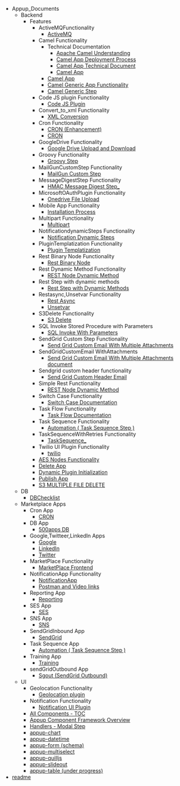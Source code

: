 - Appup_Documents
	- Backend
		- Features
			- ActiveMQFunctionality
				- [ActiveMQ](https://github.com/appup2/appup-docs/tree/master/docs/Appup_Documents/Backend/Features/ActiveMQFunctionality/ActiveMQ.md)
			- Camel Functionality
				- Technical Documentation
					- [Apache Camel Understanding](https://github.com/appup2/appup-docs/tree/master/docs/Appup_Documents/Backend/Features/Camel%20Functionality/Technical%20Documentation/Apache%20Camel%20Understanding.md)
					- [Camel App Deployment Process](https://github.com/appup2/appup-docs/tree/master/docs/Appup_Documents/Backend/Features/Camel%20Functionality/Technical%20Documentation/Camel%20App%20Deployment%20Process.md)
					- [Camel App Technical Document](https://github.com/appup2/appup-docs/tree/master/docs/Appup_Documents/Backend/Features/Camel%20Functionality/Technical%20Documentation/Camel%20App%20Technical%20Document.md)
					- [Camel App](https://github.com/appup2/appup-docs/tree/master/docs/Appup_Documents/Backend/Features/Camel%20Functionality/Technical%20Documentation/Camel%20App.md)
				- [Camel App](https://github.com/appup2/appup-docs/tree/master/docs/Appup_Documents/Backend/Features/Camel%20Functionality/Camel%20App.md)
				- [Camel Generic App Functionality](https://github.com/appup2/appup-docs/tree/master/docs/Appup_Documents/Backend/Features/Camel%20Functionality/Camel%20Generic%20App%20Functionality.md)
				- [Camel Generic Step](https://github.com/appup2/appup-docs/tree/master/docs/Appup_Documents/Backend/Features/Camel%20Functionality/Camel%20Generic%20Step.md)
			- Code JS plugin Functionality
				- [Code JS Plugin](https://github.com/appup2/appup-docs/tree/master/docs/Appup_Documents/Backend/Features/Code%20JS%20plugin%20Functionality/Code%20JS%20Plugin.md)
			- Convert_to_xml Functionality
				- [XML Conversion](https://github.com/appup2/appup-docs/tree/master/docs/Appup_Documents/Backend/Features/Convert_to_xml%20Functionality/XML%20Conversion.md)
			- Cron Functionality
				- [CRON (Enhancement)](https://github.com/appup2/appup-docs/tree/master/docs/Appup_Documents/Backend/Features/Cron%20Functionality/CRON%20%28Enhancement%29.md)
				- [CRON](https://github.com/appup2/appup-docs/tree/master/docs/Appup_Documents/Backend/Features/Cron%20Functionality/CRON.md)
			- GoogleDrive Functionality
				- [Google Drive Upload and Download](https://github.com/appup2/appup-docs/tree/master/docs/Appup_Documents/Backend/Features/GoogleDrive%20Functionality/Google%20Drive%20Upload%20and%20Download.md)
			- Groovy Functionality
				- [Groovy Step](https://github.com/appup2/appup-docs/tree/master/docs/Appup_Documents/Backend/Features/Groovy%20Functionality/Groovy%20Step.md)
			- MailGunCustomStep Functionality
				- [MailGun Custom Step](https://github.com/appup2/appup-docs/tree/master/docs/Appup_Documents/Backend/Features/MailGunCustomStep%20Functionality/MailGun%20Custom%20Step.md)
			- MessageDigestStep Functionality
				- [HMAC Message Digest Step_](https://github.com/appup2/appup-docs/tree/master/docs/Appup_Documents/Backend/Features/MessageDigestStep%20Functionality/HMAC%20Message%20Digest%20Step_.md)
			- MicrosoftOAuthPlugin Functionality
				- [Onedrive File Upload](https://github.com/appup2/appup-docs/tree/master/docs/Appup_Documents/Backend/Features/MicrosoftOAuthPlugin%20Functionality/Onedrive%20File%20Upload.md)
			- Mobile App Functionality
				- [Installation Process](https://github.com/appup2/appup-docs/tree/master/docs/Appup_Documents/Backend/Features/Mobile%20App%20Functionality/Installation%20Process.md)
			- Multipart Functionality
				- [Multipart](https://github.com/appup2/appup-docs/tree/master/docs/Appup_Documents/Backend/Features/Multipart%20Functionality/Multipart.md)
			- NotificationdynamicSteps Functionality
				- [Notification Dynamic Steps](https://github.com/appup2/appup-docs/tree/master/docs/Appup_Documents/Backend/Features/NotificationdynamicSteps%20Functionality/Notification%20Dynamic%20Steps.md)
			- PluginTemplatization Functionality
				- [Plugin Templatization](https://github.com/appup2/appup-docs/tree/master/docs/Appup_Documents/Backend/Features/PluginTemplatization%20Functionality/Plugin%20Templatization.md)
			- Rest Binary Node Functionality
				- [Rest Binary Node](https://github.com/appup2/appup-docs/tree/master/docs/Appup_Documents/Backend/Features/Rest%20Binary%20Node%20Functionality/Rest%20Binary%20Node.md)
			- Rest Dynamic Method Functionality
				- [REST Node Dynamic Method](https://github.com/appup2/appup-docs/tree/master/docs/Appup_Documents/Backend/Features/Rest%20Dynamic%20Method%20Functionality/REST%20Node%20Dynamic%20Method.md)
			- Rest Step with dynamic methods
				- [Rest Step with Dynamic Methods](https://github.com/appup2/appup-docs/tree/master/docs/Appup_Documents/Backend/Features/Rest%20Step%20with%20dynamic%20methods/Rest%20Step%20with%20Dynamic%20Methods.md)
			- Restasync,Unsetvar Functionality
				- [Rest Async](https://github.com/appup2/appup-docs/tree/master/docs/Appup_Documents/Backend/Features/Restasync%2CUnsetvar%20Functionality/Rest%20Async.md)
				- [Unsetvar](https://github.com/appup2/appup-docs/tree/master/docs/Appup_Documents/Backend/Features/Restasync%2CUnsetvar%20Functionality/Unsetvar.md)
			- S3Delete Functionality
				- [S3 Delete](https://github.com/appup2/appup-docs/tree/master/docs/Appup_Documents/Backend/Features/S3Delete%20Functionality/S3%20Delete.md)
			- SQL Invoke Stored Procedure with Parameters
				- [SQL Invoke With Parameters](https://github.com/appup2/appup-docs/tree/master/docs/Appup_Documents/Backend/Features/SQL%20Invoke%20Stored%20Procedure%20with%20Parameters/SQL%20Invoke%20With%20Parameters.md)
			- SendGrid Custom Step Functionality
				- [Send Grid Custom Email With Multiple Attachments](https://github.com/appup2/appup-docs/tree/master/docs/Appup_Documents/Backend/Features/SendGrid%20Custom%20Step%20Functionality/Send%20Grid%20Custom%20Email%20With%20Multiple%20Attachments.md)
			- SendGridCustomEmail WithAttachments
				- [Send Grid Custom Email With Multiple Attachments document](https://github.com/appup2/appup-docs/tree/master/docs/Appup_Documents/Backend/Features/SendGridCustomEmail%20WithAttachments/Send%20Grid%20Custom%20Email%20With%20Multiple%20Attachments%20document.md)
			- Sendgrid custom header functionality
				- [Send Grid Custom Header Email](https://github.com/appup2/appup-docs/tree/master/docs/Appup_Documents/Backend/Features/Sendgrid%20custom%20header%20functionality/Send%20Grid%20Custom%20Header%20Email.md)
			- Simple Rest Functionality
				- [REST Node Dynamic Method](https://github.com/appup2/appup-docs/tree/master/docs/Appup_Documents/Backend/Features/Simple%20Rest%20Functionality/REST%20Node%20Dynamic%20Method.md)
			- Switch Case Functionality
				- [Switch Case Documentation](https://github.com/appup2/appup-docs/tree/master/docs/Appup_Documents/Backend/Features/Switch%20Case%20Functionality/Switch%20Case%20Documentation.md)
			- Task Flow Functionality
				- [Task Flow Documentation](https://github.com/appup2/appup-docs/tree/master/docs/Appup_Documents/Backend/Features/Task%20Flow%20Functionality/Task%20Flow%20Documentation.md)
			- Task Sequence Functionality
				- [Automation ( Task Sequence Step )](https://github.com/appup2/appup-docs/tree/master/docs/Appup_Documents/Backend/Features/Task%20Sequence%20Functionality/Automation%20%28%20Task%20Sequence%20Step%20%29.md)
			- TaskSequenceWithRetries Functionality
				- [TaskSequence_](https://github.com/appup2/appup-docs/tree/master/docs/Appup_Documents/Backend/Features/TaskSequenceWithRetries%20Functionality/TaskSequence_.md)
			- Twilio UI Plugin Functionality
				- [twilio](https://github.com/appup2/appup-docs/tree/master/docs/Appup_Documents/Backend/Features/Twilio%20UI%20Plugin%20Functionality/twilio.md)
			- [AES Nodes Functionality](https://github.com/appup2/appup-docs/tree/master/docs/Appup_Documents/Backend/Features/AES%20Nodes%20Functionality.md)
			- [Delete App](https://github.com/appup2/appup-docs/tree/master/docs/Appup_Documents/Backend/Features/Delete%20App.md)
			- [Dynamic Plugin Initialization](https://github.com/appup2/appup-docs/tree/master/docs/Appup_Documents/Backend/Features/Dynamic%20Plugin%20Initialization.md)
			- [Publish App](https://github.com/appup2/appup-docs/tree/master/docs/Appup_Documents/Backend/Features/Publish%20App.md)
			- [S3 MULTIPLE FILE DELETE](https://github.com/appup2/appup-docs/tree/master/docs/Appup_Documents/Backend/Features/S3%20MULTIPLE%20FILE%20DELETE.md)
	- DB
		- [DBChecklist](https://github.com/appup2/appup-docs/tree/master/docs/Appup_Documents/DB/DBChecklist.md)
	- Marketplace Apps
		- Cron App
			- [CRON](https://github.com/appup2/appup-docs/tree/master/docs/Appup_Documents/Marketplace%20Apps/Cron%20App/CRON.md)
		- DB App
			- [500apps DB](https://github.com/appup2/appup-docs/tree/master/docs/Appup_Documents/Marketplace%20Apps/DB%20App/500apps%20DB.md)
		- Google,Twitteer,LinkedIn Apps
			- [Google](https://github.com/appup2/appup-docs/tree/master/docs/Appup_Documents/Marketplace%20Apps/Google%2CTwitteer%2CLinkedIn%20Apps/Google.md)
			- [LinkedIn](https://github.com/appup2/appup-docs/tree/master/docs/Appup_Documents/Marketplace%20Apps/Google%2CTwitteer%2CLinkedIn%20Apps/LinkedIn.md)
			- [Twitter](https://github.com/appup2/appup-docs/tree/master/docs/Appup_Documents/Marketplace%20Apps/Google%2CTwitteer%2CLinkedIn%20Apps/Twitter.md)
		- MarketPlace Functionality
			- [MarketPlace Frontend](https://github.com/appup2/appup-docs/tree/master/docs/Appup_Documents/Marketplace%20Apps/MarketPlace%20Functionality/MarketPlace%20Frontend.md)
		- NotificationApp Functionality
			- [NotificationApp](https://github.com/appup2/appup-docs/tree/master/docs/Appup_Documents/Marketplace%20Apps/NotificationApp%20Functionality/NotificationApp.md)
			- [Postman and Video links](https://github.com/appup2/appup-docs/tree/master/docs/Appup_Documents/Marketplace%20Apps/NotificationApp%20Functionality/Postman%20and%20Video%20links.md)
		- Reporting App
			- [Reporting](https://github.com/appup2/appup-docs/tree/master/docs/Appup_Documents/Marketplace%20Apps/Reporting%20App/Reporting.md)
		- SES App
			- [SES](https://github.com/appup2/appup-docs/tree/master/docs/Appup_Documents/Marketplace%20Apps/SES%20App/SES.md)
		- SNS App
			- [SNS](https://github.com/appup2/appup-docs/tree/master/docs/Appup_Documents/Marketplace%20Apps/SNS%20App/SNS.md)
		- SendGridInbound App
			- [SendGrid](https://github.com/appup2/appup-docs/tree/master/docs/Appup_Documents/Marketplace%20Apps/SendGridInbound%20App/SendGrid.md)
		- Task Sequence App
			- [Automation ( Task Sequence Step )](https://github.com/appup2/appup-docs/tree/master/docs/Appup_Documents/Marketplace%20Apps/Task%20Sequence%20App/Automation%20%28%20Task%20Sequence%20Step%20%29.md)
		- Training App
			- [Training](https://github.com/appup2/appup-docs/tree/master/docs/Appup_Documents/Marketplace%20Apps/Training%20App/Training.md)
		- sendGridOutbound App
			- [Sgout (SendGrid Outbound)](https://github.com/appup2/appup-docs/tree/master/docs/Appup_Documents/Marketplace%20Apps/sendGridOutbound%20App/Sgout%20%28SendGrid%20Outbound%29.md)
	- UI
		- Geolocation Functionality
			- [Geolocation plugin](https://github.com/appup2/appup-docs/tree/master/docs/Appup_Documents/UI/Geolocation%20Functionality/Geolocation%20plugin.md)
		- Notification Functionality
			- [Notification UI Plugin](https://github.com/appup2/appup-docs/tree/master/docs/Appup_Documents/UI/Notification%20Functionality/Notification%20UI%20Plugin.md)
		- [All Components - TOC](https://github.com/appup2/appup-docs/tree/master/docs/Appup_Documents/UI/All%20Components%20-%20TOC.md)
		- [Appup Component Framework Overview](https://github.com/appup2/appup-docs/tree/master/docs/Appup_Documents/UI/Appup%20Component%20Framework%20Overview.md)
		- [Handlers - Modal Step](https://github.com/appup2/appup-docs/tree/master/docs/Appup_Documents/UI/Handlers%20-%20Modal%20Step.md)
		- [appup-chart](https://github.com/appup2/appup-docs/tree/master/docs/Appup_Documents/UI/appup-chart.md)
		- [appup-datetime](https://github.com/appup2/appup-docs/tree/master/docs/Appup_Documents/UI/appup-datetime.md)
		- [appup-form (schema)](https://github.com/appup2/appup-docs/tree/master/docs/Appup_Documents/UI/appup-form%20%28schema%29.md)
		- [appup-multiselect](https://github.com/appup2/appup-docs/tree/master/docs/Appup_Documents/UI/appup-multiselect.md)
		- [appup-quilljs](https://github.com/appup2/appup-docs/tree/master/docs/Appup_Documents/UI/appup-quilljs.md)
		- [appup-slideout](https://github.com/appup2/appup-docs/tree/master/docs/Appup_Documents/UI/appup-slideout.md)
		- [appup-table (under progress)](https://github.com/appup2/appup-docs/tree/master/docs/Appup_Documents/UI/appup-table%20%28under%20progress%29.md)
- [readme](./readme.md)
